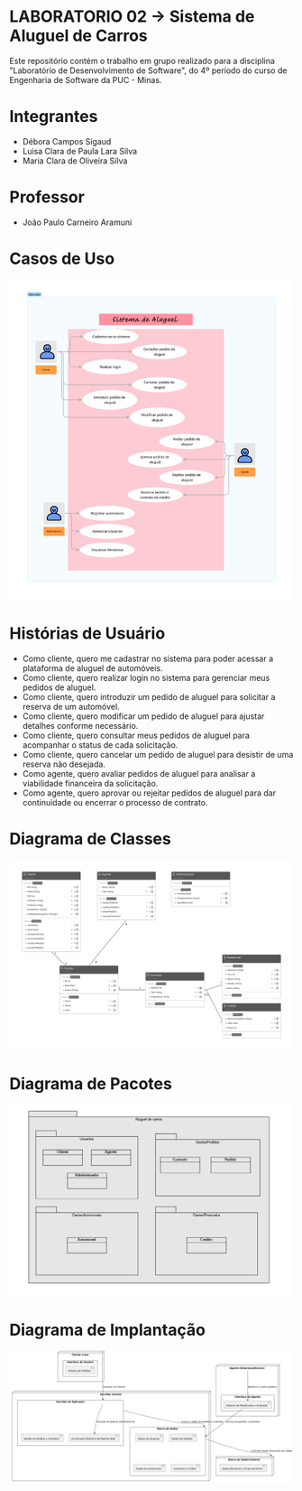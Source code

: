 # LABORATORIO 02 -> Sistema de Aluguel de Carros
Este repositório contém o trabalho em grupo realizado para a disciplina "Laboratório de Desenvolvimento de Software", do 4º período do curso de Engenharia de Software da PUC - Minas.

# Integrantes
- Débora Campos Sigaud
- Luisa Clara de Paula Lara Silva
- Maria Clara de Oliveira Silva

# Professor
- João Paulo Carneiro Aramuni

# Casos de Uso
  <img src="https://github.com/maraclaras/Lab02_SistemaDeAluguel/blob/main/Documentos/Sistema%20de%20Aluguel.png" alt="Casos de Uso">
  
# Histórias de Usuário
- Como cliente, quero me cadastrar no sistema para poder acessar a plataforma de aluguel de automóveis.
- Como cliente, quero realizar login no sistema para gerenciar meus pedidos de aluguel.
- Como cliente, quero introduzir um pedido de aluguel para solicitar a reserva de um automóvel.
- Como cliente, quero modificar um pedido de aluguel para ajustar detalhes conforme necessário.
- Como cliente, quero consultar meus pedidos de aluguel para acompanhar o status de cada solicitação.
- Como cliente, quero cancelar um pedido de aluguel para desistir de uma reserva não desejada.
- Como agente, quero avaliar pedidos de aluguel para analisar a viabilidade financeira da solicitação.
- Como agente, quero aprovar ou rejeitar pedidos de aluguel para dar continuidade ou encerrar o processo de contrato.

# Diagrama de Classes
  <img src="https://github.com/maraclaras/Lab02_SistemaDeAluguel/blob/main/Documentos/Class%20Diagram.png" alt="Diagrama de Classes">

# Diagrama de Pacotes
  <img src="https://github.com/maraclaras/Lab02_SistemaDeAluguel/blob/main/Documentos/Pacotes.png" alt="Diagrama de Pacotes">

# Diagrama de Implantação
  <img src="https://github.com/maraclaras/Lab02_SistemaDeAluguel/blob/main/Documentos/DiagramaImplantacao.png" alt="Diagrama de Pacotes">
